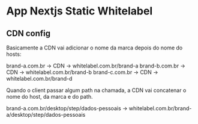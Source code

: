 # App Nextjs Static Whitelabel

## CDN config

Basicamente a CDN vai adicionar o nome da marca depois do nome do hosts:

brand-a.com.br -> CDN -> whitelabel.com.br/brand-a
brand-b.com.br -> CDN -> whitelabel.com.br/brand-b
brand-c.com.br -> CDN -> whitelabel.com.br/brand-d

Quando o client passar algum path na chamada, a CDN vai concatenar o nome do host, da marca e do path.

brand-a.com.br/desktop/step/dados-pessoais -> whitelabel.com.br/brand-a/desktop/step/dados-pessoais

